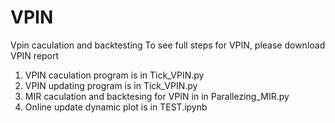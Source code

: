 # VPIN
Vpin caculation and backtesting
To see full steps for VPIN, please download VPIN report
1. VPIN caculation program is in Tick_VPIN.py
2. VPIN updating program is in Tick_VPIN.py
3. MIR caculation and backtesing for VPIN in in Parallezing_MIR.py
4. Online update dynamic plot is in TEST.ipynb
